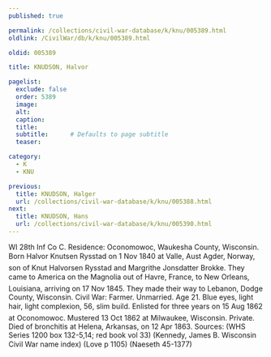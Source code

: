```yaml
---
published: true

permalink: /collections/civil-war-database/k/knu/005389.html
oldlink: /CivilWar/db/k/knu/005389.html

oldid: 005389

title: KNUDSON, Halvor

pagelist:
  exclude: false
  order: 5389
  image: 
  alt:
  caption:
  title:
  subtitle:      # Defaults to page subtitle
  teaser:

category: 
  - K 
  - KNU

previous:
  title: KNUDSON, Halger
  url: /collections/civil-war-database/k/knu/005388.html  
next:
  title: KNUDSON, Hans
  url: /collections/civil-war-database/k/knu/005390.html   
---
```

WI 28th Inf Co C. Residence: Oconomowoc, Waukesha County, Wisconsin. Born &#147;Halvor Knutsen Rysstad&#148; on 1 Nov 1840 at Valle, Aust Agder, Norway, son of Knut Halvorsen Rysstad and Margrithe Jonsdatter Brokke. They came to America on the &#147;Magnolia&#148; out of Havre, France, to New Orleans, Louisiana, arriving on 17 Nov 1845. They made their way to Lebanon, Dodge County, Wisconsin. Civil War: Farmer. Unmarried. Age 21. Blue eyes, light hair, light complexion, 5&#146;6&#148;, slim build. Enlisted for three years on 15 Aug 1862 at Oconomowoc. Mustered 13 Oct 1862 at Milwaukee, Wisconsin. Private. Died of bronchitis at Helena, Arkansas, on 12 Apr 1863. Sources: (WHS Series 1200 box 132-5,14; red book vol 33) (Kennedy, James B. Wisconsin Civil War name index) (Love p 1105) (Naeseth &#146;45-1377)